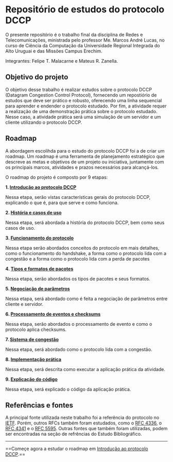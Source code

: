 # Repositório de estudos do protocolo DCCP

O presente repositório é o trabalho final da disciplina de Redes e Telecomunicações, ministrada pelo professor Me. Marcos André Lucas, no curso de Ciência da Computação da Universidade Regional Integrada do Alto Uruguai e das Missões Campus Erechim.

Integrantes: Felipe T. Malacarne e Mateus R. Zanella.

## Objetivo do projeto

O objetivo desse trabalho é realizar estudos sobre o protocolo DCCP (Datagram Congestion Control Protocol), fornecendo um repostiório de estudos que deve ser prático e robusto, oferecendo uma linha sequencial para aprender e endender o protocolo estudado. Por fim, a atividade requer a realização de uma demonstração prática sobre o protocolo estudado. Nesse caso, a atividade prática será uma simulação de um servidor e um cliente utilizando o protocolo DCCP.

## Roadmap

A abordagem escolihda para o estudo do protocolo DCCP foi a de criar um roadmap. Um roadmap é uma ferramenta de planejamento estratégico que descreve as metas e objetivos de um projeto ou iniciativa, juntamente com os principais marcos, atividades e prazos necessários para alcançá-los.

O roadmap do projeto é composto por 9 etapas:

**1. [Introdução ao protocolo DCCP](Roadmap/1.%20Introdução.md)**

Nessa etapa, serão vistas características gerais do protocolo DCCP, explicando o que é, para que serve e como funciona.

**2. [História e casos de uso](Roadmap/2.%20Histórico.md)**

Nessa etapa, será abordada a história do protocolo DCCP, bem como seus casos de uso.

**3. [Funcionamento do protocolo](Roadmap/3.%20Overview.md)**

Nessa etapa serão abordados conceitos do protocolo em mais detalhes, como o funcionamento do handshake, a forma como o protocolo lida com a congestão e a forma como o protocolo lida com a perda de pacotes

**4. [Tipos e formatos de pacotes](Roadmap/4.%20Pacotes.md)**

Nessa etapa, serão abordados os tipos de pacotes e seus formatos.

**5. [Negociação de parâmetros](Roadmap/5.%20Negociação%20de%20Parâmetros.md)**

Nessa etapa, será abordado como é feita a negociação de parâmetros entre cliente e servidor.

**6. [Processamento de eventos e checksums](Roadmap/6.%20Eventos%20e%20Checksum.md)**

Nessa etapa, serão abordados o processamento de evento e como o protocolo aplica checksums.

**7. [Sistema de congestão](Roadmap/7.%20Congestão.md)**

Nessa etapa, será abordado como o protocolo lida com a congestão.

**8. [Implementação prática](Roadmap/8.%20Implementação.md)**

Nessa etapa, será descrita como executar a aplicação prática da atividade.

**9. [Explicação do código](Roadmap/9.%20Código.md)**

Nessa etapa, será explicado o código da aplicação prática.

## Referências e fontes

A principal fonte utilizada neste trabalho foi a referência do protocolo no [IETF](https://datatracker.ietf.org/doc/rfc4340/). Porém, outros RFCs também foram estudados, como o [RFC 4336](https://datatracker.ietf.org/doc/rfc4336), o [RFC 4341](https://datatracker.ietf.org/doc/rfc4341) e o [RFC 5595](https://www.rfc-editor.org/rfc/rfc5595#section-1.1). Outras fontes que também foram utilizadas, podem ser encontradas na seção de refrências do Estudo Bibliográfico.

---

==Começe agora a estudar o roadmap em [Introdução ao protocolo DCCP](Roadmap/1.%20Introdução.md).==